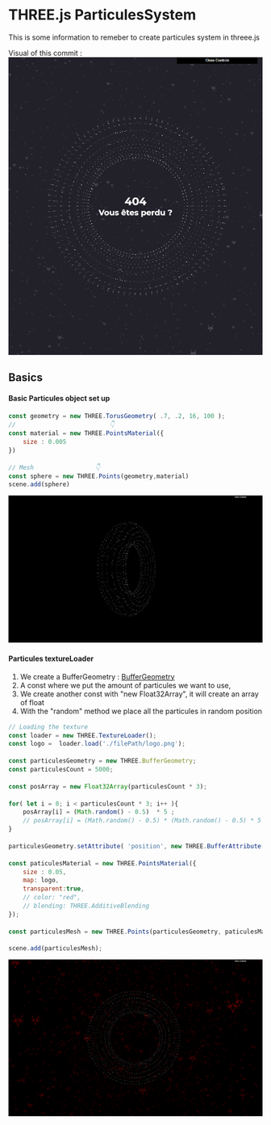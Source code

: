 
# THREE.js ParticulesSystem

This is some information to remeber to create particules system in threee.js

Visual of this commit :
![ParticulesSystem 1 ](./static/_doc/ParticulesSystem1.png)

## Basics

#### Basic Particules object set up 
```js
const geometry = new THREE.TorusGeometry( .7, .2, 16, 100 );
//                          👇
const material = new THREE.PointsMaterial({
    size : 0.005
})

// Mesh                 👇
const sphere = new THREE.Points(geometry,material)
scene.add(sphere)
```
![ParticulesMesh](./static/_doc/ParticulesMesh.png)

#### Particules textureLoader

 1. We create a BufferGeometry : [BufferGeometry](https://threejs.org/docs/#api/en/core/BufferGeometry)  
 2. A const where we put the amount of particules we want to use, 
 3. We create another const  with "new Float32Array", it will create an array of float
 4. With the "random" method we place all the particules in random position 
```js
// Loading the texture
const loader = new THREE.TextureLoader();
const logo =  loader.load('./filePath/logo.png');

const particulesGeometry = new THREE.BufferGeometry;
const particulesCount = 5000;

const posArray = new Float32Array(particulesCount * 3);

for( let i = 0; i < particulesCount * 3; i++ ){
    posArray[i] = (Math.random() - 0.5)  * 5 ;
    // posArray[i] = (Math.random() - 0.5) * (Math.random() - 0.5) * 5 ;
}

particulesGeometry.setAttribute( 'position', new THREE.BufferAttribute(posArray, 3));

const paticulesMaterial = new THREE.PointsMaterial({
    size : 0.05,
    map: logo,
    transparent:true,
    // color: "red",
    // blending: THREE.AdditiveBlending
});

const particulesMesh = new THREE.Points(particulesGeometry, paticulesMaterial);

scene.add(particulesMesh);
```

![particulesLoadingTexture.png](./static/_doc/particulesLoadingTexture.png)
